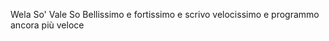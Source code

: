 Wela So' Vale So Bellissimo e fortissimo e scrivo velocissimo e programmo ancora più veloce
<!---
Tsargov71/Tsargov71 is a ✨ special ✨ repository because its `README.md` (this file) appears on your GitHub profile.
You can click the Preview link to take a look at your changes.
--->
